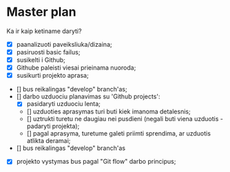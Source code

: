 # Master plan

Ka ir kaip ketiname daryti?

- [x] paanalizuoti paveiksliuka/dizaina;
- [x] pasiruosti basic failus;
- [x] susikelti i Github;
- [x] Githube paleisti viesai prieinama nuoroda;
- [x] susikurti projekto aprasa;
- [] bus reikalingas "develop" branch'as;
- [] darbo uzduociu planavimas su 'Github projects':
    - [x] pasidaryti uzduociu lenta;
    - [] uzduoties aprasymas turi buti kiek imanoma detalesnis;
    - [] uztrukti turetu ne daugiau nei pusdieni (negali buti viena uzduotis - padaryti projekta);
    - [] pagal aprasyma, turetume galeti priimti sprendima, ar uzduotis atlikta deramai;
- [] bus reikalingas "develop" branch'as
- [x] projekto vystymas bus pagal "Git flow" darbo principus;